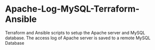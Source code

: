 # Apache-Log-MySQL-Terraform-Ansible
Terraform and Ansible scripts to setup the Apache server and MySQL database. The access log of Apache server is saved to a remote MySQL Database
